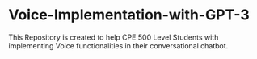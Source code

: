 # Voice-Implementation-with-GPT-3
This Repository is created to help CPE 500 Level Students with implementing Voice functionalities in their conversational chatbot.
